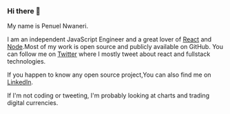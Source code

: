 ### Hi there 👋


My name is Penuel Nwaneri.

I am an independent JavaScript Engineer and a great lover of [React](https://github.com/facebook/react) and [Node](https://github.com/nodejs).Most of my work is open source and publicly available on GitHub. You can follow me on [Twitter](https://mobile.twitter.com/home) where I mostly tweet about react and fullstack technologies.




If you happen to know any open source project,You can also find me on [LinkedIn](https://www.linkedin.com/mwlite/in/penuel-nwaneri-8b4690195).

If I'm not coding or tweeting, I'm probably looking at charts and trading digital currencies.


<!--
**PenuelCodes/PenuelCodes** is a ✨ _special_ ✨ repository because its `README.md` (this file) appears on your GitHub profile.

Here are some ideas to get you started:

- 🔭 I’m currently working on ...
- 🌱 I’m currently learning ...
- 👯 I’m looking to collaborate on ...
- 🤔 I’m looking for help with ...
- 💬 Ask me about ...
- 📫 How to reach me: ...
- 😄 Pronouns: ...
- ⚡ Fun fact: ...
-->

